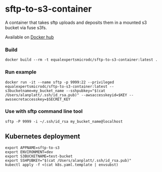 # sftp-to-s3-container
A container that takes sftp uploads and deposits them in a mounted s3 bucket via fuse s3fs.

Available on [Docker hub](https://hub.docker.com/r/equalexpertsmicrodc/sftp-to-s3-container/)

### Build
```
docker build --rm -t equalexpertsmicrodc/sftp-to-s3-container:latest .
```

### Run example
```
docker run -it --name sftp -p 9999:22 --privileged equalexpertsmicrodc/sftp-to-s3-container:latest --s3bucketname=my_bucket_name --sshpubkey="$(cat /Users/alanplatt/.ssh/id_rsa.pub)" --awsaccesskeyid=$KEY --awssecretaccesskey=$SECRET_KEY
```

### Use with sftp command line tool
```
sftp -P 9999 -i ~/.ssh/id_rsa my_bucket_name@localhost
```

## Kubernetes deployment
```
export APPNAME=sftp-to-s3
export ENVIRONMENT=dev
export S3BUCKETNAME=test-bucket
export SSHPUBKEY="$(cat /Users/alanplatt/.ssh/id_rsa.pub)"
kubectl apply -f <(cat k8s.yaml.template | envsubst)
```
